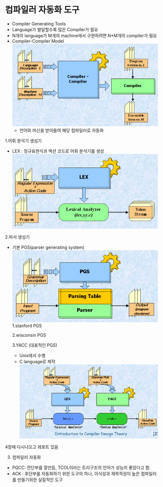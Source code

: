 # 컴파일러 자동화 도구

- Compiler Generating Tools
- Language가 발달할수록 많은 Compiler가 필요
- N개의 language가 M개의 machine에서 구현하려면 N*M개의 compiler가 필요
- Compiler-Compiler Model
    ![2-1](./img/compiler2-1.PNG)
  - 언어와 머신을 받아들여 해당 컴파일러로 자동화



1.어휘 분석기 생성기 

  - LEX : 정규표현식과 액션 코드로 어휘 분석기를 생성  
  ![2-1](./img/compiler2-2.PNG)

2.파서 생성기

  - 기본 PGS(parser generating system)
    ![2-1](./img/compiler2-3.PNG)
    1.stanford PGS

    2.wisconsin PGS

    3.YACC (대표적인 PGS)

      - Unix에서 수행
      - C language로 제작
        ![2-1](./img/compiler2-4.PNG)

4장때 다시나오고 레포트 있음

3. 컴파일러 자동화
  - PQCC: 전단부를 잘만듬, TCOL이라는 트리구조의 언어가 성능이 좋았다고 함.
  - ACK : 후단부를 자동화하기 위한 도구의 하나, 이식성과 재목적성이 높은 컴파일러를 만들기위한 실질적인 도구